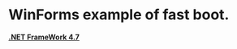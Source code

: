 # WinForms example of fast boot.

**[.NET FrameWork 4.7](https://dotnet.microsoft.com/download/visual-studio-sdks)**
